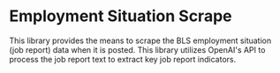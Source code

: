 # Employment Situation Scrape
This library provides the means to scrape the BLS employment situation (job report) data when it is posted. This library utilizes OpenAI's API to process the job report text to extract key job report indicators. 
